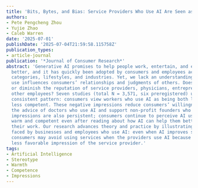 ```yaml
---
title: 'Bits, Bytes, and Bias: Service Providers Who Use AI Are Seen as Cold and Incompetent'
authors:
- Pete Pengcheng Zhou
- Yujie Zhao
- Caleb Warren
date: '2025-07-01'
publishDate: '2025-07-04T21:59:58.115758Z'
publication_types:
- article-journal
publication: '*Journal of Consumer Research*'
abstract: 'Generative AI promises to help people work, entertain, and even socialize
  better, and it has quickly been adopted by consumers and employees across demographic
  categories, lifestyles, and industries. Yet, we lack an understanding of how AI
  use influences consumers’ relationships and judgments of others. Does AI use enhance
  or diminish the reputation of service providers, physicians, entrepreneurs, and
  other employees? Seven studies (total N = 3,571, six preregistered) uncovered a
  consistent pattern: consumers view workers who use AI as being both less warm and
  less competent. These negative impressions reduce consumers’ willingness to follow
  the advice of doctors who use AI and support non-profit founders who use AI. The
  impressions are also persistent; consumers continue to perceive AI users as less
  warm and competent even after reading about how AI can help them better perform
  their work. Our research advances theory and practice by illustrating a challenge
  faced by businesses and employees who use AI: even when AI improves service quality,
  consumers may avoid using services when the providers use AI because they have a
  less favorable impression of the service provider.'
tags:
- Artificial Intelligence
- Stereotype
- Warmth
- Competence
- Impressions
---
```

